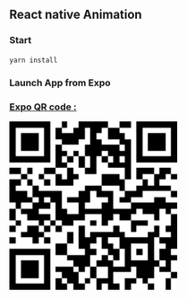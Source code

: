## React native Animation

### Start

```
yarn install
```

### Launch App from Expo

### [Expo QR code : ](https://expo.io/@skdev24/react-native-animation)

<img src="./assets/expo_app.png" height="300" width="300">

